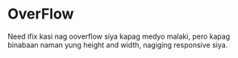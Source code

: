 # OverFlow
Need ifix kasi nag ooverflow siya kapag medyo malaki, pero kapag binabaan naman yung height and width, nagiging responsive siya.
